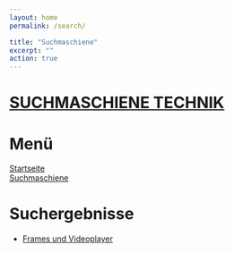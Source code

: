 ```yaml
---
layout: home
permalink: /search/

title: "Suchmaschiene"
excerpt: ""
action: true
---
```

# [SUCHMASCHIENE TECHNIK](/search)
# Menü
[Startseite](/)\
[Suchmaschiene](/search)

# Suchergebnisse
- [Frames und Videoplayer](/search/frame)
